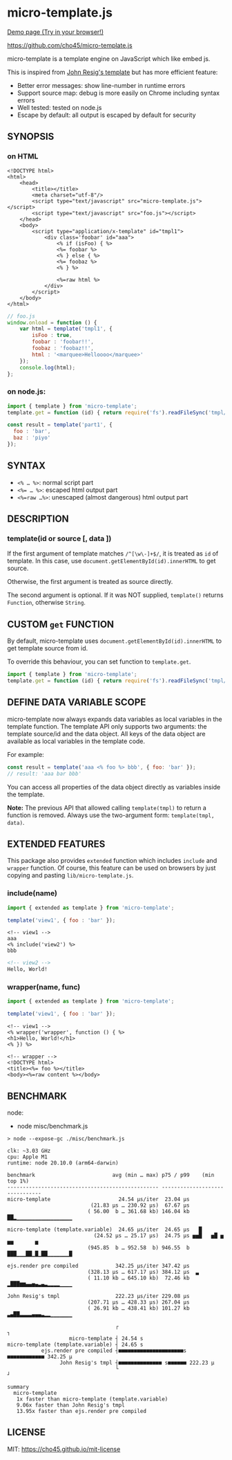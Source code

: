 micro-template.js
=================

[Demo page (Try in your browser!)](https://cho45.github.io/micro-template.js/misc/demo.html)

https://github.com/cho45/micro-template.js

micro-template is a template engine on JavaScript which like embed js.

This is inspired from [John Resig's template]( http://ejohn.org/blog/javascript-micro-templating/ ) but has more efficient feature:

* Better error messages: show line-number in runtime errors
* Support source map: debug is more easily on Chrome including syntax errors
* Well tested: tested on node.js
* Escape by default: all output is escaped by default for security

SYNOPSIS
--------

### on HTML

```ejs
<!DOCTYPE html>
<html>
	<head>
		<title></title>
		<meta charset="utf-8"/>
		<script type="text/javascript" src="micro-template.js"></script>
		<script type="text/javascript" src="foo.js"></script>
	</head>
	<body>
		<script type="application/x-template" id="tmpl1">
			<div class='foobar' id="aaa">
				<% if (isFoo) { %>
				<%= foobar %>
				<% } else { %>
				<%= foobaz %>
				<% } %>

				<%=raw html %>
			</div>
		</script>
	</body>
</html>
```

```js
// foo.js
window.onload = function () {
    var html = template('tmpl1', {
        isFoo : true,
        foobar : 'foobar!!',
        foobaz : 'foobaz!!',
        html : '<marquee>Helloooo</marquee>'
    });
    console.log(html);
};
```

### on node.js:

```js
import { template } from 'micro-template';
template.get = function (id) { return require('fs').readFileSync('tmpl/' + id + '.tmpl', 'utf-8') };

const result = template('part1', {
  foo : 'bar',
  baz : 'piyo'
});
```

SYNTAX
------

* `<% … %>`: normal script part
* `<%= … %>`: escaped html output part
* `<%=raw …%>`: unescaped (almost dangerous) html output part


DESCRIPTION
-----------

### template(id or source [, data ])

If the first argument of template matches `/^[\w\-]+$/`, it is treated as `id` of template. In this case, use `document.getElementById(id).innerHTML` to get source.

Otherwise, the first argument is treated as source directly.

The second argument is optional. If it was NOT supplied, `template()` returns `Function`, otherwise `String`.


CUSTOM `get` FUNCTION
---------------------

By default, micro-template uses `document.getElementById(id).innerHTML` to get template source from id.

To override this behaviour, you can set function to `template.get`.

```js
import { template } from 'micro-template';
template.get = function (id) { return require('fs').readFileSync('tmpl/' + id + '.tmpl', 'utf-8') };
```

DEFINE DATA VARIABLE SCOPE
----------------------------

micro-template now always expands data variables as local variables in the template function. The template API only supports two arguments: the template source/id and the data object. All keys of the data object are available as local variables in the template code.

For example:

```js
const result = template('aaa <% foo %> bbb', { foo: 'bar' });
// result: 'aaa bar bbb'
```

You can access all properties of the data object directly as variables inside the template.

**Note:** The previous API that allowed calling `template(tmpl)` to return a function is removed. Always use the two-argument form: `template(tmpl, data)`.

EXTENDED FEATURES
-----------------

This package also provides `extended` function which includes `include` and `wrapper` function. Of course, this feature can be used on browsers by just copying and pasting `lib/micro-template.js`.

### include(name)

```js
import { extended as template } from 'micro-template';

template('view1', { foo : 'bar' });
```

```ejs
<!-- view1 -->
aaa
<% include('view2') %>
bbb
```

```html
<!-- view2 -->
Hello, World!
```

### wrapper(name, func)

```js
import { extended as template } from 'micro-template';

template('view1', { foo : 'bar' });
```

```ejs
<!-- view1 -->
<% wrapper('wrapper', function () { %>
<h1>Hello, World!</h1>
<% }) %>
```

```ejs
<!-- wrapper -->
<!DOCTYPE html>
<title><%= foo %></title>
<body><%=raw content %></body>
```

BENCHMARK
---------

node:

* node misc/benchmark.js

```log
> node --expose-gc ./misc/benchmark.js

clk: ~3.03 GHz
cpu: Apple M1
runtime: node 20.10.0 (arm64-darwin)

benchmark                         avg (min … max) p75 / p99    (min  top 1%)
------------------------------------------------- -------------------------------
micro-template                      24.54 µs/iter  23.04 µs                      
                           (21.83 µs … 230.92 µs)  67.67 µs                     
                          ( 56.00  b … 361.68 kb) 146.04 kb ██▂▁▁▁▁▁▁▁▁▁▁▁▁▁▁▁▁▁▁

micro-template (template.variable)  24.65 µs/iter  24.65 µs   █                 
                            (24.52 µs … 25.17 µs)  24.75 µs ▅▅█   ▅█ ▅ ▅▅       ▅
                          (945.85  b … 952.58  b) 946.55  b ███▁▁▁██▁█▁██▁▁▁▁▁▁▁█

ejs.render pre compiled            342.25 µs/iter 347.42 µs                      
                          (328.13 µs … 617.17 µs) 384.12 µs  ▃                 
                          ( 11.10 kb … 645.10 kb)  72.46 kb ▂███▆▆▄▄▅▄▃▄▃▂▂▂▂▁▁▁▁

John Resig's tmpl                  222.23 µs/iter 229.08 µs                      
                          (207.71 µs … 428.33 µs) 267.04 µs                     
                          ( 26.91 kb … 438.41 kb) 101.27 kb ▃▄██▃▃▃▃▄▄▄▃▂▂▁▁▁▁▁▁▁

                                   ┌                                            ┐
                    micro-template ┤ 24.54 s
micro-template (template.variable) ┤ 24.65 s
           ejs.render pre compiled ┤■■■■■■■■■■■■■■■■■■■■■s ■■■■■■■■■■■■ 342.25 µ
                 John Resig's tmpl ┤■■■■■■■■■■■■■■ s■■■■■■ 222.23 µ
                                   └                                            ┘

summary
  micro-template
   1x faster than micro-template (template.variable)
   9.06x faster than John Resig's tmpl
   13.95x faster than ejs.render pre compiled
```

LICENSE
-------

MIT: https://cho45.github.io/mit-license
